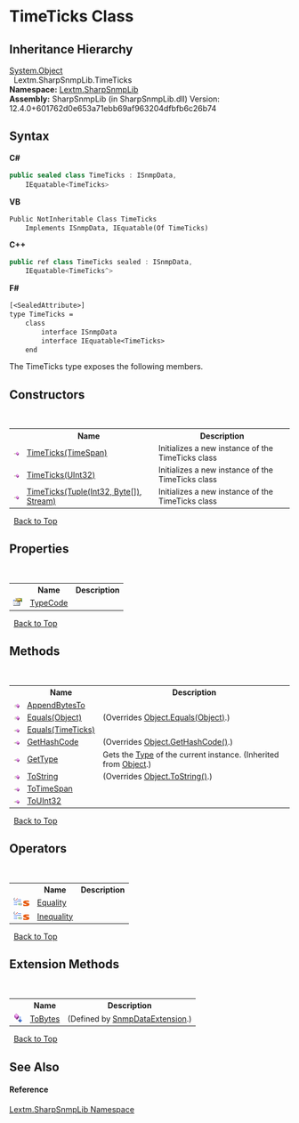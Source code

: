 # TimeTicks Class
 


## Inheritance Hierarchy
<a href="https://docs.microsoft.com/dotnet/api/system.object" target="_blank" rel="noopener noreferrer">System.Object</a><br />&nbsp;&nbsp;Lextm.SharpSnmpLib.TimeTicks<br />
**Namespace:**&nbsp;<a href="N_Lextm_SharpSnmpLib">Lextm.SharpSnmpLib</a><br />**Assembly:**&nbsp;SharpSnmpLib (in SharpSnmpLib.dll) Version: 12.4.0+601762d0e653a71ebb69af963204dfbfb6c26b74

## Syntax

**C#**<br />
``` C#
public sealed class TimeTicks : ISnmpData, 
	IEquatable<TimeTicks>
```

**VB**<br />
``` VB
Public NotInheritable Class TimeTicks
	Implements ISnmpData, IEquatable(Of TimeTicks)
```

**C++**<br />
``` C++
public ref class TimeTicks sealed : ISnmpData, 
	IEquatable<TimeTicks^>
```

**F#**<br />
``` F#
[<SealedAttribute>]
type TimeTicks =  
    class
        interface ISnmpData
        interface IEquatable<TimeTicks>
    end
```

The TimeTicks type exposes the following members.


## Constructors
&nbsp;<table><tr><th></th><th>Name</th><th>Description</th></tr><tr><td>![Public method](media/pubmethod.gif "Public method")</td><td><a href="M_Lextm_SharpSnmpLib_TimeTicks__ctor">TimeTicks(TimeSpan)</a></td><td>
Initializes a new instance of the TimeTicks class</td></tr><tr><td>![Public method](media/pubmethod.gif "Public method")</td><td><a href="M_Lextm_SharpSnmpLib_TimeTicks__ctor_2">TimeTicks(UInt32)</a></td><td>
Initializes a new instance of the TimeTicks class</td></tr><tr><td>![Public method](media/pubmethod.gif "Public method")</td><td><a href="M_Lextm_SharpSnmpLib_TimeTicks__ctor_1">TimeTicks(Tuple(Int32, Byte[]), Stream)</a></td><td>
Initializes a new instance of the TimeTicks class</td></tr></table>&nbsp;
<a href="#timeticks-class">Back to Top</a>

## Properties
&nbsp;<table><tr><th></th><th>Name</th><th>Description</th></tr><tr><td>![Public property](media/pubproperty.gif "Public property")</td><td><a href="P_Lextm_SharpSnmpLib_TimeTicks_TypeCode">TypeCode</a></td><td /></tr></table>&nbsp;
<a href="#timeticks-class">Back to Top</a>

## Methods
&nbsp;<table><tr><th></th><th>Name</th><th>Description</th></tr><tr><td>![Public method](media/pubmethod.gif "Public method")</td><td><a href="M_Lextm_SharpSnmpLib_TimeTicks_AppendBytesTo">AppendBytesTo</a></td><td /></tr><tr><td>![Public method](media/pubmethod.gif "Public method")</td><td><a href="M_Lextm_SharpSnmpLib_TimeTicks_Equals_1">Equals(Object)</a></td><td> (Overrides <a href="https://docs.microsoft.com/dotnet/api/system.object.equals#System_Object_Equals_System_Object_" target="_blank" rel="noopener noreferrer">Object.Equals(Object)</a>.)</td></tr><tr><td>![Public method](media/pubmethod.gif "Public method")</td><td><a href="M_Lextm_SharpSnmpLib_TimeTicks_Equals">Equals(TimeTicks)</a></td><td /></tr><tr><td>![Public method](media/pubmethod.gif "Public method")</td><td><a href="M_Lextm_SharpSnmpLib_TimeTicks_GetHashCode">GetHashCode</a></td><td> (Overrides <a href="https://docs.microsoft.com/dotnet/api/system.object.gethashcode#System_Object_GetHashCode" target="_blank" rel="noopener noreferrer">Object.GetHashCode()</a>.)</td></tr><tr><td>![Public method](media/pubmethod.gif "Public method")</td><td><a href="https://docs.microsoft.com/dotnet/api/system.object.gettype#System_Object_GetType" target="_blank" rel="noopener noreferrer">GetType</a></td><td>
Gets the <a href="https://docs.microsoft.com/dotnet/api/system.type" target="_blank" rel="noopener noreferrer">Type</a> of the current instance.
 (Inherited from <a href="https://docs.microsoft.com/dotnet/api/system.object" target="_blank" rel="noopener noreferrer">Object</a>.)</td></tr><tr><td>![Public method](media/pubmethod.gif "Public method")</td><td><a href="M_Lextm_SharpSnmpLib_TimeTicks_ToString">ToString</a></td><td> (Overrides <a href="https://docs.microsoft.com/dotnet/api/system.object.tostring#System_Object_ToString" target="_blank" rel="noopener noreferrer">Object.ToString()</a>.)</td></tr><tr><td>![Public method](media/pubmethod.gif "Public method")</td><td><a href="M_Lextm_SharpSnmpLib_TimeTicks_ToTimeSpan">ToTimeSpan</a></td><td /></tr><tr><td>![Public method](media/pubmethod.gif "Public method")</td><td><a href="M_Lextm_SharpSnmpLib_TimeTicks_ToUInt32">ToUInt32</a></td><td /></tr></table>&nbsp;
<a href="#timeticks-class">Back to Top</a>

## Operators
&nbsp;<table><tr><th></th><th>Name</th><th>Description</th></tr><tr><td>![Public operator](media/puboperator.gif "Public operator")![Static member](media/static.gif "Static member")</td><td><a href="M_Lextm_SharpSnmpLib_TimeTicks_op_Equality">Equality</a></td><td /></tr><tr><td>![Public operator](media/puboperator.gif "Public operator")![Static member](media/static.gif "Static member")</td><td><a href="M_Lextm_SharpSnmpLib_TimeTicks_op_Inequality">Inequality</a></td><td /></tr></table>&nbsp;
<a href="#timeticks-class">Back to Top</a>

## Extension Methods
&nbsp;<table><tr><th></th><th>Name</th><th>Description</th></tr><tr><td>![Public Extension Method](media/pubextension.gif "Public Extension Method")</td><td><a href="M_Lextm_SharpSnmpLib_SnmpDataExtension_ToBytes">ToBytes</a></td><td> (Defined by <a href="T_Lextm_SharpSnmpLib_SnmpDataExtension">SnmpDataExtension</a>.)</td></tr></table>&nbsp;
<a href="#timeticks-class">Back to Top</a>

## See Also


#### Reference
<a href="N_Lextm_SharpSnmpLib">Lextm.SharpSnmpLib Namespace</a><br />
